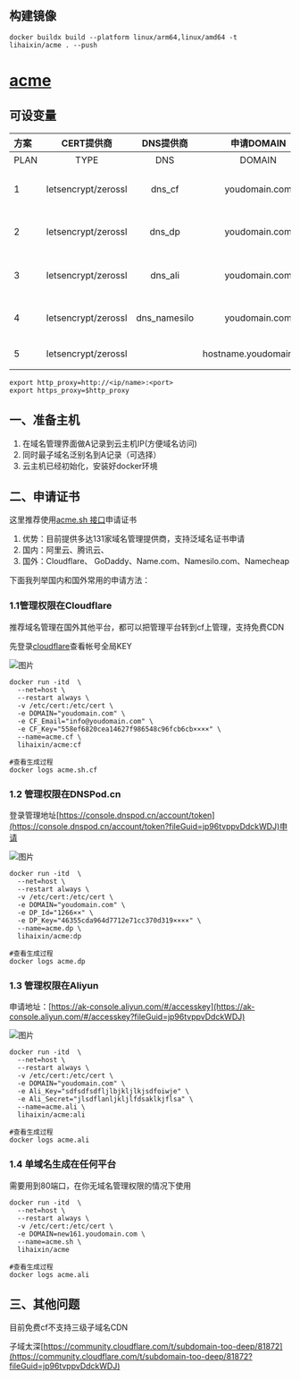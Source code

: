 ## 构建镜像


```
docker buildx build --platform linux/arm64,linux/amd64 -t lihaixin/acme . --push

```
# [acme](https://github.com/acmesh-official/acme.sh)

## 可设变量

|方案|CERT提供商|DNS提供商|申请DOMAIN|ID|KEY|备注|
|:----|:----:|:----:|:----:|:----|:----|:----|
|PLAN|TYPE|DNS|DOMAIN|ID|KEY|备注|
|1|letsencrypt/zerossl|dns_cf|youdomain.com|CF_Email=ID|CF_Key=KEY|申请cloudflare.com泛域名证书|
|2|letsencrypt/zerossl|dns_dp|youdomain.com|DP_Id=ID|DP_Key=KEY|申请DNSPod.cn泛域名证书|
|3|letsencrypt/zerossl|dns_ali|youdomain.com|Ali_Key=ID|Ali_Secret=KEY|申请Aliyun.com泛域名证书|
|4|letsencrypt/zerossl|dns_namesilo|youdomain.com||Namesilo_Key=KEY|申请Namesilo.com泛域名证书|
|5|letsencrypt/zerossl||hostname.youdomain.com|||申请任何平台单域名证书|
```
export http_proxy=http://<ip/name>:<port>
export https_proxy=$http_proxy
```



## 一、准备主机

1. 在域名管理界面做A记录到云主机IP(方便域名访问)
2. 同时最子域名泛别名到A记录（可选择）
3. 云主机已经初始化，安装好docker环境
## 二、申请证书

这里推荐使用[acme.sh 接口](https://github.com/acmesh-official/acme.sh/wiki/dnsapi)申请证书

1. 优势：目前提供多达131家域名管理提供商，支持泛域名证书申请
2. 国内：阿里云、腾讯云、
3. 国外：Cloudflare、 GoDaddy、Name.com、Namesilo.com、Namecheap

下面我列举国内和国外常用的申请方法：

### 1.1管理权限在Cloudflare

推荐域名管理在国外其他平台，都可以把管理平台转到cf上管理，支持免费CDN

先登录[cloudflare](https://dash.cloudflare.com/profile/api-tokens?fileGuid=jp96tvppvDdckWDJ)查看帐号全局KEY

![图片](https://uploader.shimo.im/f/ownh1keQB5TDzHn3.png!thumbnail?fileGuid=jp96tvppvDdckWDJ)

```shell
docker run -itd  \
  --net=host \
  --restart always \
  -v /etc/cert:/etc/cert \
  -e DOMAIN="youdomain.com" \
  -e CF_Email="info@youdomain.com" \
  -e CF_Key="558ef6820cea14627f986548c96fcb6cb××××" \
  --name=acme.cf \
  lihaixin/acme:cf
 
#查看生成过程 
docker logs acme.sh.cf
```
### 1.2 管理权限在DNSPod.cn

登录管理地址[https://console.dnspod.cn/account/token](https://console.dnspod.cn/account/token?fileGuid=jp96tvppvDdckWDJ)申请

![图片](https://uploader.shimo.im/f/a70gRTTjKiMR7Cge.png!thumbnail?fileGuid=jp96tvppvDdckWDJ)

```plain
docker run -itd  \
  --net=host \
  --restart always \
  -v /etc/cert:/etc/cert \
  -e DOMAIN="youdomain.com" \
  -e DP_Id="1266××" \
  -e DP_Key="46355cda964d7712e71cc370d319××××" \
  --name=acme.dp \
  lihaixin/acme:dp
  
#查看生成过程  
docker logs acme.dp
```
### 1.3 管理权限在Aliyun

申请地址：[https://ak-console.aliyun.com/#/accesskey](https://ak-console.aliyun.com/#/accesskey?fileGuid=jp96tvppvDdckWDJ)

![图片](https://uploader.shimo.im/f/t9ThefXH1CjNpSOI.png!thumbnail?fileGuid=jp96tvppvDdckWDJ)

```plain
docker run -itd  \
  --net=host \
  --restart always \
  -v /etc/cert:/etc/cert \
  -e DOMAIN="youdomain.com" \
  -e Ali_Key="sdfsdfsdfljlbjkljlkjsdfoiwje" \
  -e Ali_Secret="jlsdflanljkljlfdsaklkjflsa" \
  --name=acme.ali \
  lihaixin/acme:ali
  
#查看生成过程  
docker logs acme.ali
```
### 1.4 单域名生成在任何平台

需要用到80端口，在你无域名管理权限的情况下使用

```shell
docker run -itd  \
  --net=host \
  --restart always \
  -v /etc/cert:/etc/cert \
  -e DOMAIN=new161.youdomain.com \
  --name=acme.sh \
  lihaixin/acme
  
#查看生成过程 
docker logs acme.ali
```
## 三、其他问题

目前免费cf不支持三级子域名CDN

子域太深[https://community.cloudflare.com/t/subdomain-too-deep/81872](https://community.cloudflare.com/t/subdomain-too-deep/81872?fileGuid=jp96tvppvDdckWDJ)
